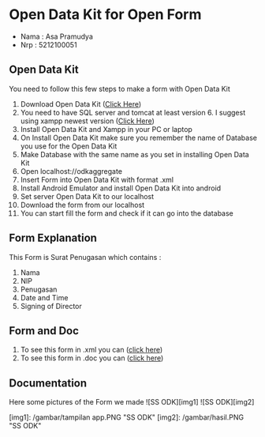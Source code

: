 # Open Data Kit for Open Form 

* Nama : Asa Pramudya
* Nrp : 5212100051

## Open Data Kit

You need to follow this few steps to make a form with Open Data Kit

 1. Download Open Data Kit ([Click Here][2])
 2. You need to have SQL server and tomcat at least version 6. I suggest using xampp newest version ([Click Here][2])
 3. Install Open Data Kit and Xampp in your PC or laptop
 4. On Install Open Data Kit make sure you remember the name of Database you use for the Open Data Kit
 5. Make Database with the same name as you set in installing Open Data Kit
 6. Open localhost://odkaggregate
 7. Insert Form into Open Data Kit with format .xml 
 8. Install Android Emulator and install Open Data Kit into android
 9. Set server Open Data Kit to our localhost 
 10. Download the form from our localhost
 11. You can start fill the form and check if it can go into the database


## Form Explanation
This Form is Surat Penugasan which contains :

 1. Nama
 2. NIP
 3. Penugasan
 4. Date and Time
 5. Signing of Director


## Form and Doc

 1. To see this form in .xml you can ([click here][3])
 2. To see this form in .doc you can ([click here][4])


## Documentation
Here some pictures of the Form we made
 ![SS ODK][img1]
 ![SS ODK][img2]
     
 [1]: https://opendatakit.org/downloads/
 [2]: https://www.apachefriends.org/download.html
 [3]: https://github.com/asavizard/TOST/blob/master/form%20penugasan.xml
 [4]: https://github.com/asavizard/TOST/blob/master/letter.doc
 [img1]: /gambar/tampilan app.PNG "SS ODK"
 [img2]: /gambar/hasil.PNG "SS ODK"
